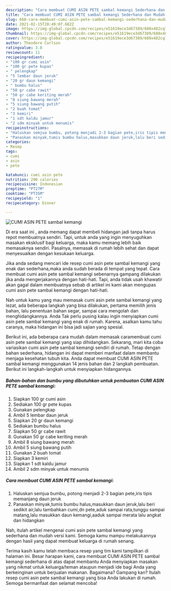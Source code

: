 ```yaml
---
description: "Cara membuat CUMI ASIN PETE sambal kemangi Sederhana dan Mudah Dibuat"
title: "Cara membuat CUMI ASIN PETE sambal kemangi Sederhana dan Mudah Dibuat"
slug: 668-cara-membuat-cumi-asin-pete-sambal-kemangi-sederhana-dan-mudah-dibuat
date: 2021-02-15T20:49:07.682Z
image: https://img-global.cpcdn.com/recipes/e51619ece3d67389/680x482cq70/cumi-asin-pete-sambal-kemangi-foto-resep-utama.jpg
thumbnail: https://img-global.cpcdn.com/recipes/e51619ece3d67389/680x482cq70/cumi-asin-pete-sambal-kemangi-foto-resep-utama.jpg
cover: https://img-global.cpcdn.com/recipes/e51619ece3d67389/680x482cq70/cumi-asin-pete-sambal-kemangi-foto-resep-utama.jpg
author: Theodore Carlson
ratingvalue: 3.8
reviewcount: 11
recipeingredient:
- "100 gr cumi asin"
- "100 gr pete kupas"
- " pelengkap"
- "5 lembar daun jeruk"
- "20 gr daun kemangi"
- " bumbu halus"
- "50 gr cabe rawit"
- "50 gr cabe keriting merah"
- "8 siung bawang merah"
- "5 siung bawang putih"
- "2 buah tomat"
- "3 kemiri"
- "1 sdt kaldu jamur"
- "2 sdm minyak untuk menumis"
recipeinstructions:
- "Haluskan semjua bumbu, potong menjadi 2-3 bagian pete,iris tipis memanjang daun jeruk"
- "Panaskan minyak,tumis bumbu halus,masukkan daun jeruk,lalu beri sedikit air,lalu tambahkan cumi,dn pete,aduk sampai rata,tunggu sampai matang,lalu masukkan daun kemangi,aaduk sampai merata lalu angkat dan hidangkan"
categories:
- Resep
tags:
- cumi
- asin
- pete

katakunci: cumi asin pete 
nutrition: 290 calories
recipecuisine: Indonesian
preptime: "PT27M"
cooktime: "PT35M"
recipeyield: "1"
recipecategory: Dinner

---
```



![CUMI ASIN PETE sambal kemangi](https://img-global.cpcdn.com/recipes/e51619ece3d67389/680x482cq70/cumi-asin-pete-sambal-kemangi-foto-resep-utama.jpg)

Di era  saat ini , anda memang dapat membeli hidangan jadi tanpa harus repot membuatnya sendiri. Tapi, untuk anda yang ingin menyuguhkan masakan eksklusif bagi keluarga, maka kamu memang lebih baik memasaknya sendiri. Pasalnya, memasak di rumah lebih sehat dan dapat menyesuaikan dengan kesukaan keluarga.

Jika anda sedang mencari ide resep cumi asin pete sambal kemangi yang enak dan sederhana,maka anda sudah berada di tempat yang tepat. Cara membuat cumi asin pete sambal kemangi  sebenarnya gampang dilakukan jika anda mengerjakannya dengan hati-hati. Tapi, anda tidak usah khawatir akan gagal dalam membuatnya 
sebab di artikel ini kami akan mengupas cumi asin pete sambal kemangi dengan hati-hati.  



Nah untuk kamu yang mau memasak cumi asin pete sambal kemangi yang lezat, ada beberapa langkah yang bisa dilakukan, pertama memilih jenis bahan, lalu penentuan bahan segar, sampai cara mengolah dan menghidangkannya. Anda Tak perlu pusing kalau ingin menyiapkan cumi asin pete sambal kemangi yang enak di rumah. Karena, asalkan kamu  tahu caranya, maka hidangan ini bisa jadi sajian yang spesial.

Berikut ini, ada beberapa cara mudah dalam memasak caramembuat cumi asin pete sambal kemangi yang siap dihidangkan. Sekarang, mari kita coba variasikan cumi asin pete sambal kemangi sendiri di rumah. Tetap dengan bahan sederhana, hidangan ini dapat memberi manfaat dalam membantu menjaga kesehatan tubuh kita. Anda dapat membuat CUMI ASIN PETE sambal kemangi menggunakan 14 jenis bahan dan 2 langkah pembuatan. Berikut ini langkah-langkah untuk menyiapkan hidangannya.

<!--inarticleads1-->

##### Bahan-bahan dan bumbu yang dibutuhkan untuk pembuatan CUMI ASIN PETE sambal kemangi:

1. Siapkan 100 gr cumi asin
1. Sediakan 100 gr pete kupas
1. Gunakan  pelengkap
1. Ambil 5 lembar daun jeruk
1. Siapkan 20 gr daun kemangi
1. Sediakan  bumbu halus
1. Siapkan 50 gr cabe rawit
1. Gunakan 50 gr cabe keriting merah
1. Ambil 8 siung bawang merah
1. Ambil 5 siung bawang putih
1. Gunakan 2 buah tomat
1. Siapkan 3 kemiri
1. Siapkan 1 sdt kaldu jamur
1. Ambil 2 sdm minyak untuk menumis




<!--inarticleads2-->

##### Cara membuat CUMI ASIN PETE sambal kemangi:

1. Haluskan semjua bumbu, potong menjadi 2-3 bagian pete,iris tipis memanjang daun jeruk
1. Panaskan minyak,tumis bumbu halus,masukkan daun jeruk,lalu beri sedikit air,lalu tambahkan cumi,dn pete,aduk sampai rata,tunggu sampai matang,lalu masukkan daun kemangi,aaduk sampai merata lalu angkat dan hidangkan




Nah, itulah artikel mengenai  cumi asin pete sambal kemangi  yang sederhana dan mudah versi kami. Semoga kamu mampu melakukannya dengan hasil yang dapat membuat keluarga di rumah senang. 

Terima kasih kamu telah membaca resep yang tim kami tampilkan di halaman ini. Besar harapan kami, cara membuat  CUMI ASIN PETE sambal kemangi sederhana di atas dapat membantu Anda menyiapkan masakan yang nikmat untuk keluarga/teman ataupun menjadi ide bagi Anda yang berkeinginan untuk berjualan makanan. Bagaimana? Gampang kan? Itulah resep cumi asin pete sambal kemangi yang bisa Anda lakukan di rumah. Semoga bermanfaat dan selamat mencoba!

